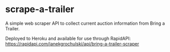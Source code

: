 # scrape-a-trailer
A simple web scraper API to collect current auction information from Bring a Trailer.

Deployed to Heroku and available for use through RapidAPI:
https://rapidapi.com/janekgrochulski/api/bring-a-trailer-scraper
